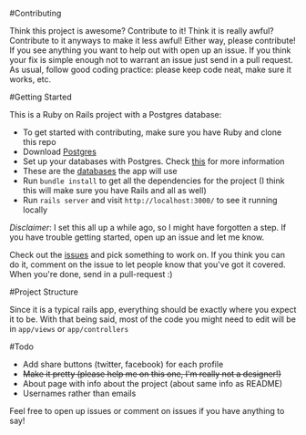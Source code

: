 #Contributing

Think this project is awesome? Contribute to it! Think it is really awful? Contribute to it anyways to make it less awful! Either way, please contribute! If you see anything you want to help out with open up an issue. If you think your fix is simple enough not to warrant an issue just send in a pull request. As usual, follow good coding practice: please keep code neat, make sure it works, etc.

#Getting Started 

This is a Ruby on Rails project with a Postgres database:

 - To get started with contributing, make sure you have Ruby and clone this repo
 - Download [Postgres](http://postgresapp.com/)
  - Set up your databases with Postgres. Check [this](https://www.tutorialspoint.com/postgresql/postgresql_create_database.htm) for more information
  - These are the [databases](https://github.com/2016rshah/bookshelf/blob/master/config/database.yml) the app will use
 - Run `bundle install` to get all the dependencies for the project (I think this will make sure you have Rails and all as well)
 - Run `rails server` and visit `http://localhost:3000/` to see it running locally

*Disclaimer*: I set this all up a while ago, so I might have forgotten a step. If you have trouble getting started, open up an issue and let me know.

Check out the [issues](https://github.com/2016rshah/bookshelf/issues) and pick something to work on. If you think you can do it, comment on the issue to let people know that you've got it covered. When you're done, send in a pull-request :)

#Project Structure

Since it is a typical rails app, everything should be exactly where you expect it to be. With that being said, most of the code you might need to edit will be in `app/views` or `app/controllers`

#Todo
 - Add share buttons (twitter, facebook) for each profile
 - ~~Make it pretty (please help me on this one, I'm really not a designer!)~~
 - About page with info about the project (about same info as README)
 - Usernames rather than emails

Feel free to open up issues or comment on issues if you have anything to say!